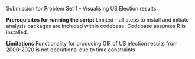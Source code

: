 Submission for Problem Set 1 - Visualising US Election results.

**Prerequisites for running the script**
Limited - all steps to install and initiate analysis packages are included within codebase.
Codebase assumes R is installed.

**Limitations**
Functionality for producing GIF of US election results from 2000-2020 is not operational due to time constraints

